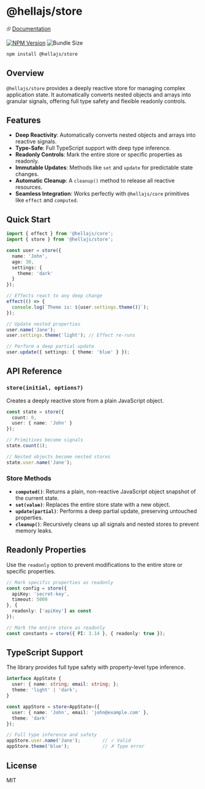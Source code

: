 # @hellajs/store

⮺ [Documentation](https://hellajs.com/packages/store)

[![NPM Version](https://img.shields.io/npm/v/@hellajs/store)](https://www.npmjs.com/package/@hellajs/store)
![Bundle Size](https://edge.bundlejs.com/badge?q=@hellajs/store@0.14.2&treeshake=[*])

```bash
npm install @hellajs/store
```

## Overview

`@hellajs/store` provides a deeply reactive store for managing complex application state. It automatically converts nested objects and arrays into granular signals, offering full type safety and flexible readonly controls.

## Features

- **Deep Reactivity**: Automatically converts nested objects and arrays into reactive signals.
- **Type-Safe**: Full TypeScript support with deep type inference.
- **Readonly Controls**: Mark the entire store or specific properties as readonly.
- **Immutable Updates**: Methods like `set` and `update` for predictable state changes.
- **Automatic Cleanup**: A `cleanup()` method to release all reactive resources.
- **Seamless Integration**: Works perfectly with `@hellajs/core` primitives like `effect` and `computed`.

## Quick Start

```typescript
import { effect } from '@hellajs/core';
import { store } from '@hellajs/store';

const user = store({
  name: 'John',
  age: 30,
  settings: {
    theme: 'dark'
  }
});

// Effects react to any deep change
effect(() => {
  console.log(`Theme is: ${user.settings.theme()}`);
});

// Update nested properties
user.name('Jane');
user.settings.theme('light'); // Effect re-runs

// Perform a deep partial update
user.update({ settings: { theme: 'blue' } });
```

## API Reference

### `store(initial, options?)`
Creates a deeply reactive store from a plain JavaScript object.

```typescript
const state = store({
  count: 0,
  user: { name: 'John' }
});

// Primitives become signals
state.count(1);

// Nested objects become nested stores
state.user.name('Jane');
```

### Store Methods

- **`computed()`**: Returns a plain, non-reactive JavaScript object snapshot of the current state.
- **`set(value)`**: Replaces the entire store state with a new object.
- **`update(partial)`**: Performs a deep partial update, preserving untouched properties.
- **`cleanup()`**: Recursively cleans up all signals and nested stores to prevent memory leaks.

## Readonly Properties

Use the `readonly` option to prevent modifications to the entire store or specific properties.

```typescript
// Mark specific properties as readonly
const config = store({
  apiKey: 'secret-key',
  timeout: 5000
}, { 
  readonly: ['apiKey'] as const 
});

// Mark the entire store as readonly
const constants = store({ PI: 3.14 }, { readonly: true });
```

## TypeScript Support

The library provides full type safety with property-level type inference.

```typescript
interface AppState {
  user: { name: string; email: string; };
  theme: 'light' | 'dark';
}

const appStore = store<AppState>({
  user: { name: 'John', email: 'john@example.com' },
  theme: 'dark'
});

// Full type inference and safety
appStore.user.name('Jane');        // ✓ Valid
appStore.theme('blue');            // ✗ Type error
```

## License

MIT
